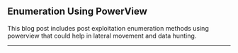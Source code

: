 ## Enumeration Using PowerView

This blog post includes post exploitation enumeration methods using powerview that could help in lateral movement and data hunting.

---


